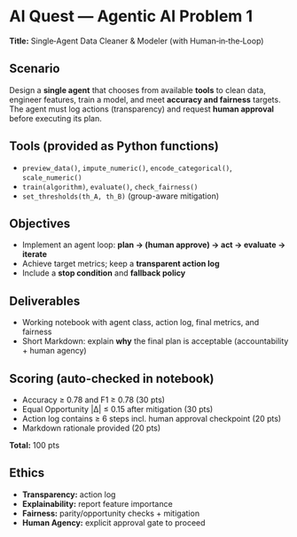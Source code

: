 
# AI Quest — Agentic AI Problem 1  
**Title:** Single‑Agent Data Cleaner & Modeler (with Human‑in‑the‑Loop)

## Scenario
Design a **single agent** that chooses from available **tools** to clean data, engineer features, train a model, and meet **accuracy and fairness** targets. The agent must log actions (transparency) and request **human approval** before executing its plan.

## Tools (provided as Python functions)
- `preview_data()`, `impute_numeric()`, `encode_categorical()`, `scale_numeric()`
- `train(algorithm)`, `evaluate()`, `check_fairness()`
- `set_thresholds(th_A, th_B)` (group-aware mitigation)

## Objectives
- Implement an agent loop: **plan → (human approve) → act → evaluate → iterate**
- Achieve target metrics; keep a **transparent action log**
- Include a **stop condition** and **fallback policy**

## Deliverables
- Working notebook with agent class, action log, final metrics, and fairness
- Short Markdown: explain **why** the final plan is acceptable (accountability + human agency)

## Scoring (auto-checked in notebook)
- Accuracy ≥ 0.78 and F1 ≥ 0.78 (30 pts)
- Equal Opportunity |Δ| ≤ 0.15 after mitigation (30 pts)
- Action log contains ≥ 6 steps incl. human approval checkpoint (20 pts)
- Markdown rationale provided (20 pts)

**Total:** 100 pts

## Ethics
- **Transparency:** action log
- **Explainability:** report feature importance
- **Fairness:** parity/opportunity checks + mitigation
- **Human Agency:** explicit approval gate to proceed
